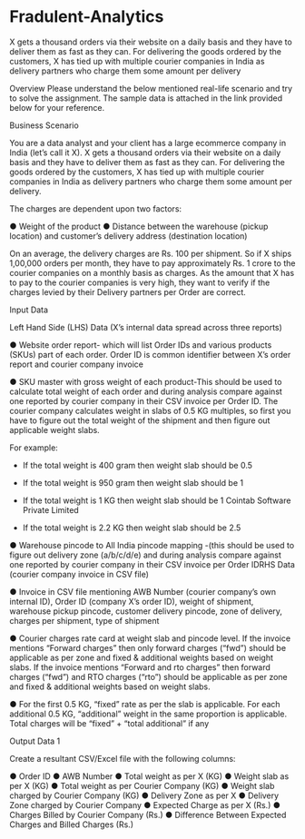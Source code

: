# Fradulent-Analytics
X gets a thousand orders via their website on a daily basis and they have to deliver them as fast  as they can. For delivering the goods ordered by the customers, X has tied up with multiple  courier companies in India as delivery partners who charge them some amount per delivery


Overview
Please understand the below mentioned real-life scenario and try to solve the assignment. The sample data is attached in the link provided below for your reference.

Business Scenario

You are a data analyst and your client has a large ecommerce company in India (let’s call it X).  X gets a thousand orders via their website on a daily basis and they have to deliver them as fast  as they can. For delivering the goods ordered by the customers, X has tied up with multiple courier companies in India as delivery partners who charge them some amount per delivery.

The charges are dependent upon two factors:

● Weight of the product
● Distance between the warehouse (pickup location) and customer’s delivery address (destination location)

On an average, the delivery charges are Rs. 100 per shipment. So if X ships 1,00,000 orders per month, they have to pay approximately Rs. 1 crore to the courier companies on a monthly basis as charges. As the amount that X has to pay to the courier companies is very high, they want to verify if the charges levied by their Delivery partners per Order are correct.

Input Data

Left Hand Side (LHS) Data (X’s internal data spread across three reports)

● Website order report- which will list Order IDs and various products (SKUs) part of each order. Order ID is common identifier between X’s order report and courier company invoice

● SKU master with gross weight of each product-This should be used to calculate total weight of each order and during analysis compare against one reported by courier 
company in their CSV invoice per Order ID. The courier company calculates weight in slabs of 0.5 KG multiples, so first you have to figure out the total weight of the shipment and then figure out applicable weight slabs. 

For example: 
- If the total weight is 400 gram then weight slab should be 0.5
- If the total weight is 950 gram then weight slab should be 1
- If the total weight is 1 KG then weight slab should be 1
 Cointab Software Private Limited


- If the total weight is 2.2 KG then weight slab should be 2.5

● Warehouse pincode to All India pincode mapping -(this should be used to figure out delivery zone (a/b/c/d/e) and during analysis compare against one reported by courier company in their CSV invoice per Order IDRHS Data (courier company invoice in CSV file)

● Invoice in CSV file mentioning AWB Number (courier company’s own internal ID), Order ID (company X’s order ID), weight of shipment, warehouse pickup pincode, customer delivery pincode, zone of delivery, charges per shipment, type of shipment

● Courier charges rate card at weight slab and pincode level. If the invoice mentions “Forward charges” then only forward charges (“fwd”) should be applicable as per zone and fixed & additional weights based on weight slabs. If the invoice mentions “Forward and rto charges” then forward charges (“fwd”) and RTO charges (“rto”) should be applicable as per zone and fixed & additional weights based on weight slabs.

● For the first 0.5 KG, “fixed” rate as per the slab is applicable. For each additional 0.5 KG, “additional” weight in the same proportion is applicable. Total charges will be “fixed” + “total additional” if any

Output Data 1

Create a resultant CSV/Excel file with the following columns:

● Order ID
● AWB Number
● Total weight as per X (KG)
● Weight slab as per X (KG)
● Total weight as per Courier Company (KG)
● Weight slab charged by Courier Company (KG)
● Delivery Zone as per X
● Delivery Zone charged by Courier Company
● Expected Charge as per X (Rs.)
● Charges Billed by Courier Company (Rs.) 
● Difference Between Expected Charges and Billed Charges (Rs.)
